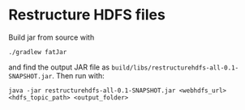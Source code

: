 # Restructure HDFS files

Build jar from source with
```
./gradlew fatJar
```
and find the output JAR file as `build/libs/restructurehdfs-all-0.1-SNAPSHOT.jar`. Then run with:
```
java -jar restructurehdfs-all-0.1-SNAPSHOT.jar <webhdfs_url> <hdfs_topic_path> <output_folder>
```

